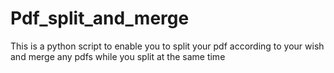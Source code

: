 # Pdf_split_and_merge
This is a python script to enable you to split your pdf according to your wish and merge any pdfs while you split at the same time
